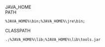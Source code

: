JAVA_HOME<br>
PATH<br>
```xml
%JAVA_HOME%\bin;%JAVA_HOME%\jre\bin;
```
CLASSPATH<br>
```xml
.;%JAVA_HOME%\lib;%JAVA_HOME%\lib\tools.jar
```
